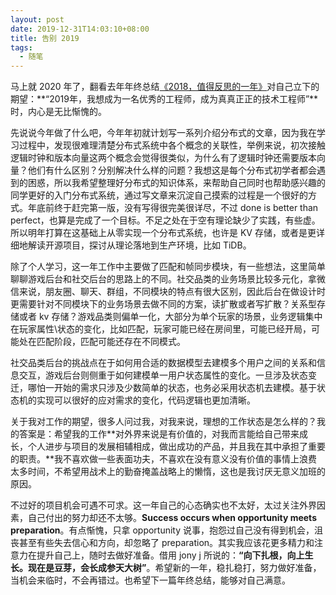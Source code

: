 ```yaml
---
layout: post
date: 2019-12-31T14:03:10+08:00
title: 告别 2019
tags: 
  - 随笔
---
```


马上就 2020 年了，翻看去年年终总结[《2018，值得反思的一年》](http://masutangu.com/2018/12/28/2018-review/)对自己立下的期望：**“2019年，我想成为一名优秀的工程师，成为真真正正的技术工程师”**时，内心是无比惭愧的。

先说说今年做了什么吧，今年年初就计划写一系列介绍分布式的文章，因为我在学习过程中，发现很难理清楚分布式系统中各个概念的关联性，举例来说，初次接触逻辑时钟和版本向量这两个概念会觉得很类似，为什么有了逻辑时钟还需要版本向量？他们有什么区别？分别解决什么样的问题？我想这是每个分布式初学者都会遇到的困惑，所以我希望整理好分布式的知识体系，来帮助自己同时也帮助感兴趣的同学更好的入门分布式系统，通过写文章来沉淀自己摸索的过程是一个很好的方式。年底前终于赶完第一版，没有写得很完美很详尽，不过 done is better than perfect，也算是完成了一个目标。不足之处在于空有理论缺少了实践，有些虚。所以明年打算在这基础上从零实现一个分布式系统，也许是 KV 存储，或者是更详细地解读开源项目，探讨从理论落地到生产环境，比如 TiDB。

除了个人学习，这一年工作中主要做了匹配和帧同步模块，有一些想法，这里简单聊聊游戏后台和社交后台的思路上的不同。社交品类的业务场景比较多元化，拿微信来说，朋友圈、聊天、群组，不同模块的特点有很大区别，因此后台在做设计时更需要针对不同模块下的业务场景去做不同的方案，读扩散或者写扩散？关系型存储或者 kv 存储？游戏品类则偏单一化，大部分为单个玩家的场景，业务逻辑集中在玩家属性\状态的变化，比如匹配，玩家可能已经在房间里，可能已经开局，可能处在匹配阶段，匹配可能还存在不同模式。

社交品类后台的挑战点在于如何用合适的数据模型去建模多个用户之间的关系和信息交互，游戏后台则侧重于如何建模单一用户状态属性的变化。一旦涉及状态变迁，哪怕一开始的需求只涉及少数简单的状态，也务必采用状态机去建模。基于状态机的实现可以很好的应对需求的变化，代码逻辑也更加清晰。

关于我对工作的期望，很多人问过我，对我来说，理想的工作状态是怎么样的？我的答案是：希望我的工作**对外界来说是有价值的，对我而言能给自己带来成长，个人进步与项目的发展相辅相成，做出成功的产品，并且我在其中承担了重要的职责。**我不喜欢做一些表面功夫，不喜欢在没有意义没有价值的事情上浪费太多时间，不希望用战术上的勤奋掩盖战略上的懒惰，这也是我讨厌无意义加班的原因。

不过好的项目机会可遇不可求。这一年自己的心态确实也不太好，太过关注外界因素，自己付出的努力却还不太够。**Success occurs when opportunity meets preparation**。有点惭愧，只拿 opportunity 说事，抱怨过自己没有得到机会，沮丧甚至有些失去信心和方向，却忽略了 preparation。其实我应该花更多精力和注意力在提升自己上，随时去做好准备。借用 jony j 所说的：**“向下扎根，向上生长。现在是豆芽，会长成参天大树”**。希望新的一年，稳扎稳打，努力做好准备，当机会来临时，不会再错过。也希望下一篇年终总结，能够对自己满意。